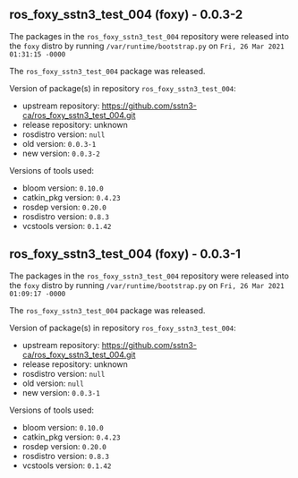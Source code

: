 ## ros_foxy_sstn3_test_004 (foxy) - 0.0.3-2

The packages in the `ros_foxy_sstn3_test_004` repository were released into the `foxy` distro by running `/var/runtime/bootstrap.py` on `Fri, 26 Mar 2021 01:31:15 -0000`

The `ros_foxy_sstn3_test_004` package was released.

Version of package(s) in repository `ros_foxy_sstn3_test_004`:

- upstream repository: https://github.com/sstn3-ca/ros_foxy_sstn3_test_004.git
- release repository: unknown
- rosdistro version: `null`
- old version: `0.0.3-1`
- new version: `0.0.3-2`

Versions of tools used:

- bloom version: `0.10.0`
- catkin_pkg version: `0.4.23`
- rosdep version: `0.20.0`
- rosdistro version: `0.8.3`
- vcstools version: `0.1.42`


## ros_foxy_sstn3_test_004 (foxy) - 0.0.3-1

The packages in the `ros_foxy_sstn3_test_004` repository were released into the `foxy` distro by running `/var/runtime/bootstrap.py` on `Fri, 26 Mar 2021 01:09:17 -0000`

The `ros_foxy_sstn3_test_004` package was released.

Version of package(s) in repository `ros_foxy_sstn3_test_004`:

- upstream repository: https://github.com/sstn3-ca/ros_foxy_sstn3_test_004.git
- release repository: unknown
- rosdistro version: `null`
- old version: `null`
- new version: `0.0.3-1`

Versions of tools used:

- bloom version: `0.10.0`
- catkin_pkg version: `0.4.23`
- rosdep version: `0.20.0`
- rosdistro version: `0.8.3`
- vcstools version: `0.1.42`


